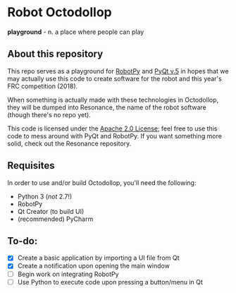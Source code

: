 # Robot Octodollop

**playground** - n. a place where people can play

## About this repository
This repo serves as a playground for [RobotPy](https://robotpy.github.io/) and [PyQt v.5](https://www.riverbankcomputing.com/software/pyqt/intro) in hopes that we may actually use this code to create software for the robot and this year's FRC competition (2018).

When something is actually made with these technologies in Octodollop, they will be dumped into Resonance, the name of the robot software (though there's no repo yet).

This code is licensed under the [Apache 2.0 License](LICENSE); feel free to use this code to mess around with PyQt and RobotPy. If you want something more solid, check out the Resonance repository.

## Requisites
In order to use and/or build Octodollop, you'll need the following:
* Python 3 (_not_ 2.7!)
* RobotPy
* Qt Creator (to build UI)
* (recommended) PyCharm

## To-do:
- [X] Create a basic application by importing a UI file from Qt
- [X] Create a notification upon opening the main window
- [ ] Begin work on integrating RobotPy
- [ ] Use Python to execute code upon pressing a button/menu in Qt
